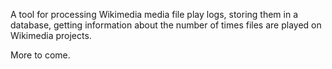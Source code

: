 A tool for processing Wikimedia media file play logs, storing them in a database, getting information about the number of times files are played on Wikimedia projects.

More to come.
